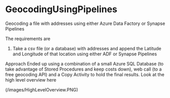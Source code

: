 # GeocodingUsingPipelines
Geocoding a file with addresses using either Azure Data Factory or Synapse Pipelines

The requirements are

1. Take a csv file (or a database) with addresses and append the Latitude and Longitude of that location using either ADF or Synapse Pipelines

Approach
Ended up using a combination of a small Azure SQL Database (to take advantage of Stored Procedures and keep costs down), web call (to a free geocoding API) and a Copy Activity to hold the final results. Look at the high level overview here

(/images/HighLevelOverview.PNG)
